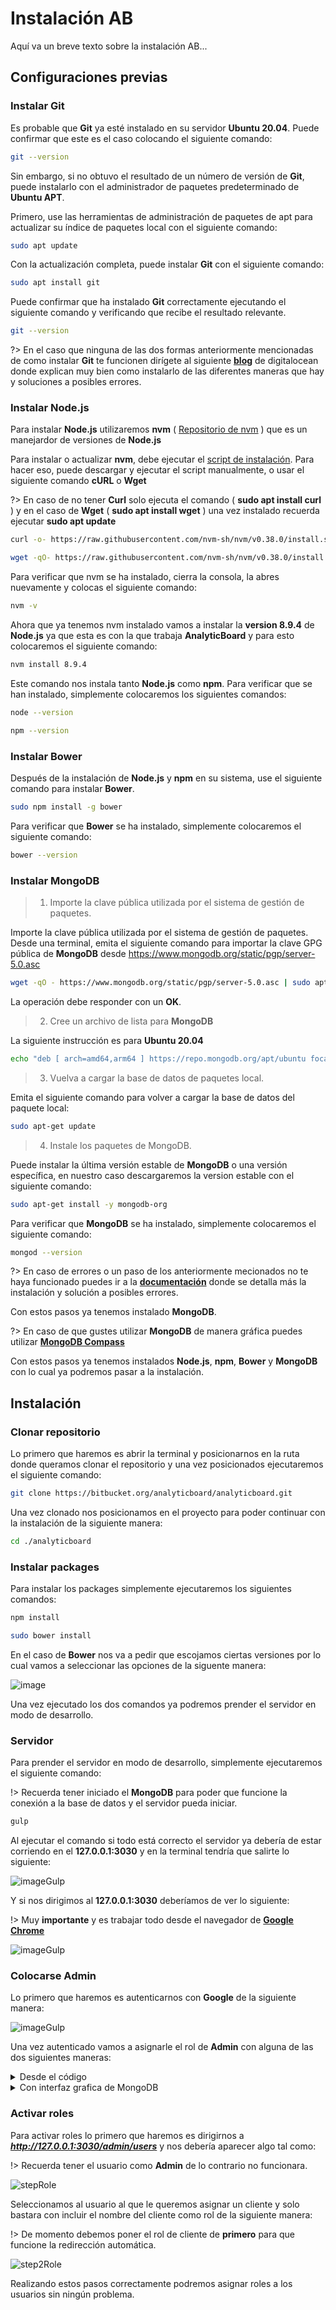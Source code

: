 # Instalación AB

Aquí va un breve texto sobre la instalación AB...

## Configuraciones previas

### Instalar Git

Es probable que **Git** ya esté instalado en su servidor **Ubuntu 20.04**. Puede confirmar que este
es el caso colocando el siguiente comando:

```bash
git --version
```

Sin embargo, si no obtuvo el resultado de un número de versión de **Git**, puede instalarlo con el administrador de paquetes predeterminado de **Ubuntu APT**.

Primero, use las herramientas de administración de paquetes de apt para actualizar su índice de paquetes local con el siguiente comando:

```bash
sudo apt update
```

Con la actualización completa, puede instalar **Git** con el siguiente comando:

```bash
sudo apt install git
```

Puede confirmar que ha instalado **Git** correctamente ejecutando el siguiente comando y verificando que recibe el resultado relevante.

```bash
git --version
```

?> En el caso que ninguna de las dos formas anteriormente mencionadas de como instalar **Git** te funcionen
dirígete al siguiente **[blog](https://www.digitalocean.com/community/tutorials/how-to-install-git-on-ubuntu-20-04)** 
de digitalocean donde explican muy bien como instalarlo de las diferentes maneras que hay y soluciones a posibles errores.

### Instalar Node.js

Para instalar **Node.js** utilizaremos **nvm** ( [Repositorio de nvm](https://github.com/nvm-sh/nvm) ) que es un manejardor de versiones de **Node.js**

Para instalar o actualizar **nvm**, debe ejecutar el [script de instalación](https://github.com/nvm-sh/nvm). 
Para hacer eso, puede descargar y ejecutar el script manualmente, o usar el siguiente comando **cURL** o **Wget**

?> En caso de no tener **Curl** solo ejecuta el comando ( **sudo apt install curl** ) 
y en el caso de **Wget** ( **sudo apt install wget** ) una vez instalado recuerda ejecutar **sudo apt update**

```bash
curl -o- https://raw.githubusercontent.com/nvm-sh/nvm/v0.38.0/install.sh
```

```bash
wget -qO- https://raw.githubusercontent.com/nvm-sh/nvm/v0.38.0/install.sh
```

Para verificar que nvm se ha instalado, cierra la consola, la abres nuevamente y colocas el siguiente comando:

```bash
nvm -v
```

Ahora que ya tenemos nvm instalado vamos a instalar la **version 8.9.4** de **Node.js** ya que esta es con la que trabaja **AnalyticBoard**
y para esto colocaremos el siguiente comando:

```bash
nvm install 8.9.4
```

Este comando nos instala tanto **Node.js** como **npm**. Para verificar que se han instalado, simplemente colocaremos los siguientes comandos:

```bash
node --version
```

```bash
npm --version
```

### Instalar Bower

Después de la instalación de **Node.js** y **npm** en su sistema, use el siguiente comando para instalar **Bower**.

```bash
sudo npm install -g bower
```

Para verificar que **Bower** se ha instalado, simplemente colocaremos el siguiente comando:

```bash
bower --version
```

### Instalar MongoDB

> 1. Importe la clave pública utilizada por el sistema de gestión de paquetes.

Importe la clave pública utilizada por el sistema de gestión de paquetes.
Desde una terminal, emita el siguiente comando para importar la clave GPG pública de **MongoDB** desde https://www.mongodb.org/static/pgp/server-5.0.asc

```bash
wget -qO - https://www.mongodb.org/static/pgp/server-5.0.asc | sudo apt-key add -
```

La operación debe responder con un **OK**.

> 2. Cree un archivo de lista para **MongoDB**

La siguiente instrucción es para **Ubuntu 20.04**

```bash
echo "deb [ arch=amd64,arm64 ] https://repo.mongodb.org/apt/ubuntu focal/mongodb-org/5.0 multiverse" | sudo tee /etc/apt/sources.list.d/mongodb-org-5.0.list
```

> 3. Vuelva a cargar la base de datos de paquetes local.

Emita el siguiente comando para volver a cargar la base de datos del paquete local:

```bash
sudo apt-get update
```

> 4. Instale los paquetes de MongoDB.

Puede instalar la última versión estable de **MongoDB** o una versión específica, en nuestro caso
descargaremos la version estable con el siguiente comando:

```bash
sudo apt-get install -y mongodb-org
```

Para verificar que **MongoDB** se ha instalado, simplemente colocaremos el siguiente comando:

```bash
mongod --version
```

?> En caso de errores o un paso de los anteriormente mecionados no te haya funcionado puedes ir a la
[**documentación**](https://docs.mongodb.com/manual/tutorial/install-mongodb-on-ubuntu/) donde se detalla más
la instalación y solución a posibles errores.

Con estos pasos ya tenemos instalado **MongoDB**.

?> En caso de que gustes utilizar **MongoDB** de manera gráfica puedes utilizar [**MongoDB Compass**](https://www.mongodb.com/try/download/compass)

Con estos pasos ya tenemos instalados **Node.js**, **npm**, **Bower** y **MongoDB** con lo cual ya podremos pasar a la instalación.

## Instalación

### Clonar repositorio

Lo primero que haremos es abrir la terminal y posicionarnos en la ruta donde queramos clonar el repositorio y una vez posicionados 
ejecutaremos el siguiente comando:

```bash
git clone https://bitbucket.org/analyticboard/analyticboard.git
```

Una vez clonado nos posicionamos en el proyecto para poder continuar con la instalación de la siguiente manera:

```bash
cd ./analyticboard
```

### Instalar packages

Para instalar los packages simplemente ejecutaremos los siguientes comandos:

```bash
npm install
```

```bash
sudo bower install
```

En el caso de **Bower** nos va a pedir que escojamos ciertas versiones por lo cual vamos a seleccionar las opciones
de la siguente manera:

![image](./images/stepsBower.jpg)

Una vez ejecutado los dos comandos ya podremos prender el servidor en modo de desarrollo.

### Servidor

Para prender el servidor en modo de desarrollo, simplemente ejecutaremos el siguiente comando:

!> Recuerda tener iniciado el **MongoDB** para poder que funcione la conexión a la base de datos y el servidor pueda iniciar.

```bash
gulp
```

Al ejecutar el comando si todo está correcto el servidor ya debería de estar corriendo en el **127.0.0.1:3030** y en la terminal
tendría que salirte lo siguiente:

![imageGulp](./images/gulp.jpg)

Y si nos dirigimos al **127.0.0.1:3030** deberíamos de ver lo siguiente:

!> Muy **importante** y es trabajar todo desde el navegador de **[Google Chrome](https://www.google.com/chrome/?brand=BNSD&gclid=CjwKCAjw9aiIBhA1EiwAJ_GTSlxpdONH6frYPvNobw9WcSzfMl9l8-G6-RHUIFhc_4izjrnKcwES8xoCGUsQAvD_BwE&gclsrc=aw.ds)**

![imageGulp](./images/page1.jpg)

### Colocarse Admin

Lo primero que haremos es autenticarnos con **Google** de la siguiente manera:

![imageGulp](./images/stepsAuth.jpg)

Una vez autenticado vamos a asignarle el rol de **Admin** con alguna de las dos siguientes maneras:

<details>
<summary>Desde el código</summary>

!> solo se hace para poder cambiar el rol de admin con un usuario, por lo cual se debe dejar
sin el atributo user cuando se vuelva a subir.

Para colocarnos como **Admin** se deben modificar los siguientes archivos:

> analyticboard/modules/users/client/config/users-admin.client.routes.js

```js
state('admin.users', {
    url: '/users',
    templateUrl: 'modules/users/client/views/admin/list-users.client.view.html',
    controller: 'UserListController',
    controllerAs: 'vm',
    data: {
        pageTitle: 'Users List',
        roles: ['admin','user']//se le adiciona el rol de ‘user’ 
    }
})
.state('admin.user', {
    url: '/users/:userId',
    templateUrl: 'modules/users/client/views/admin/view-user.client.view.html',
    controller: 'UserController',
    controllerAs: 'vm',
    resolve: {
        userResolve: getUser
    },
    data: {
        pageTitle: 'Edit {{ userResolve.displayName }}',
        roles: ['admin','user']//se le adiciona el rol de ‘user’
    }
})
.state('admin.user-edit', {
    url: '/users/:userId/edit',
    templateUrl: 'modules/users/client/views/admin/edit-user.client.view.html',
    controller: 'UserController',
    controllerAs: 'vm',
    resolve: {
        userResolve: getUser
    },
    data: {
        pageTitle: 'Edit User {{ userResolve.displayName }}',
        roles: ['admin', 'user']//se le adiciona el rol de ‘user’
    }
});
```

El siguiente archivo a modificar esta en:

> analyticboard/modules/users/server/policies/admin.server.policy.js

```js
exports.invokeRolesPolicies = function () {
  acl.allow([{
    roles: ['admin','user'],//se le adiciona el rol de ‘user’
    allows: [{
      resources: '/api/users',
      permissions: '*'
    }, {
      resources: '/api/users/:userId',
      permissions: '*'
    }]
  }]);
};
```

</details>

<details>
<summary>Con interfaz grafica de MongoDB</summary>

En este caso se utilizara **MongoDB Compass** el cual es la interfaz gráfica de usuario de **MongoDB**

?> [**Guia**](https://www.how2shout.com/linux/install-mongodb-compass-gui-in-ubuntu-20-04-lts-linux/)
de como instalar **MongoDB Compass** paso a paso.

Para colocarnos como **Admin** seguiremos los siguientes pasos:

![imageAdmin](./images/stepsAdmin.jpg)

Una vez realizado correctamente cualquiera de las dos maneras de colocarse como **Admin** anteriormente mencionadas
ya podremos activar roles para poder entrar a las páginas de los diferentes clientes.

</details>

### Activar roles

Para activar roles lo primero que haremos es dirigirnos a **_http://127.0.0.1:3030/admin/users_** y nos debería aparecer algo tal como:

!> Recuerda tener el usuario como **Admin** de lo contrario no funcionara.

![stepRole](./images/stepRole.jpg)

Seleccionamos al usuario al que le queremos asignar un cliente y solo bastara con incluir el nombre 
del cliente como rol de la siguiente manera:

!> De momento debemos poner el rol de cliente de **primero** para que funcione la redirección automática.

![step2Role](./images/step2Role.jpg)

Realizando estos pasos correctamente podremos asignar roles a los usuarios sin ningún problema.

